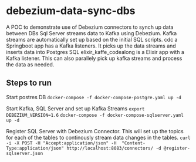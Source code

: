 # debezium-data-sync-dbs
A POC to demonstrate use of Debezium connectors to synch up data between DBs
Sql Server streams data to Kafka using Debezium. Kafka streams are automatically set up based on the initial SQL scripts.
cdc a Springboot app has a Kafka listeners. It picks up the data streams and inserts data into Postgres SQL
elixir_kaffe_codealong is a Elixir app with a Kafka listener. This can also parallely pick up kafka streams and process the data as needed.

## Steps to run
Start postres DB
```docker-compose -f docker-compose-postgre.yaml up -d```

Start Kafka, SQL Server and set up Kafka Streams
```export DEBEZIUM_VERSION=1.6```
```docker-compose -f docker-compose-sqlserver.yaml up -d```

Register SQL Server with Debezium Connector. This will set up the topics for each of the tables to continously stream data changes in the tables.
```curl -i -X POST -H "Accept:application/json" -H  "Content-Type:application/json" http://localhost:8083/connectors/ -d @register-sqlserver.json```